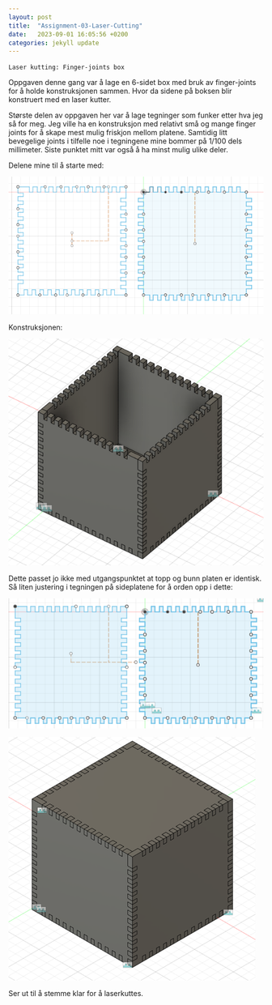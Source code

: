 ```yaml
---
layout: post
title:  "Assignment-03-Laser-Cutting"
date:   2023-09-01 16:05:56 +0200
categories: jekyll update
---
```


`Laser kutting: Finger-joints box`

Oppgaven denne gang var å lage en 6-sidet box med bruk av finger-joints for å holde konstruksjonen sammen. Hvor da sidene på boksen blir konstruert med en laser kutter.

Største delen av oppgaven her var å lage tegninger som funker etter hva jeg så for meg. Jeg ville ha en konstruksjon med relativt små og mange finger joints for å skape mest mulig friskjon mellom platene. Samtidig litt bevegelige joints i tilfelle noe i tegningene mine bommer på 1/100 dels millimeter. Siste punktet mitt var også å ha minst mulig ulike deler. 

Delene mine til å starte med:


![Tegninger 1. utkast](https://github.com/Kramer-MADI/ADA525/blob/gh-pages/assets/03-1.PNG?raw=true)

Konstruksjonen:

![Cad illustrasjon av boxen](https://github.com/Kramer-MADI/ADA525/blob/gh-pages/assets/03-2.png?raw=true)

Dette passet jo ikke med utgangspunktet at topp og bunn platen er identisk. Så liten justering i tegningen på sideplatene for å orden opp i dette:

![Tegninger 2. utkast](https://github.com/Kramer-MADI/ADA525/blob/gh-pages/assets/03-3.png?raw=true)

![Cad illustrasjon 2. utgave](https://github.com/Kramer-MADI/ADA525/blob/gh-pages/assets/03-4.png?raw=true)

Ser ut til å stemme klar for å laserkuttes.